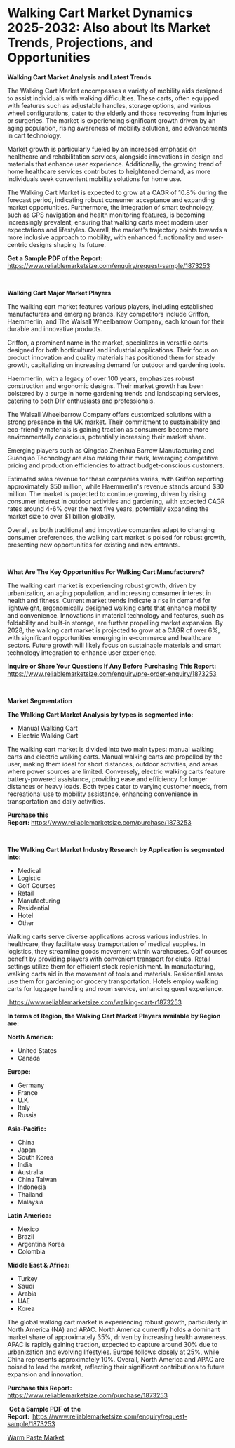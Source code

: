<p><h1>Walking Cart Market Dynamics 2025-2032: Also about Its Market Trends, Projections, and Opportunities</h1></p><p><strong>Walking Cart Market Analysis and Latest Trends</strong></p>
<p><p>The Walking Cart Market encompasses a variety of mobility aids designed to assist individuals with walking difficulties. These carts, often equipped with features such as adjustable handles, storage options, and various wheel configurations, cater to the elderly and those recovering from injuries or surgeries. The market is experiencing significant growth driven by an aging population, rising awareness of mobility solutions, and advancements in cart technology.</p><p>Market growth is particularly fueled by an increased emphasis on healthcare and rehabilitation services, alongside innovations in design and materials that enhance user experience. Additionally, the growing trend of home healthcare services contributes to heightened demand, as more individuals seek convenient mobility solutions for home use. </p><p>The Walking Cart Market is expected to grow at a CAGR of 10.8% during the forecast period, indicating robust consumer acceptance and expanding market opportunities. Furthermore, the integration of smart technology, such as GPS navigation and health monitoring features, is becoming increasingly prevalent, ensuring that walking carts meet modern user expectations and lifestyles. Overall, the market's trajectory points towards a more inclusive approach to mobility, with enhanced functionality and user-centric designs shaping its future.</p></p>
<p><strong>Get a Sample PDF of the Report:&nbsp;</strong> <a href="https://www.reliablemarketsize.com/enquiry/request-sample/1873253?utm_campaign=1789&utm_medium=2&utm_source=Github&utm_content=ia&utm_term=05022025&utm_id=walking-cart">https://www.reliablemarketsize.com/enquiry/request-sample/1873253</a></p>
<p>&nbsp;</p>
<p><strong>Walking Cart Major Market Players</strong></p>
<p><p>The walking cart market features various players, including established manufacturers and emerging brands. Key competitors include Griffon, Haemmerlin, and The Walsall Wheelbarrow Company, each known for their durable and innovative products. </p><p>Griffon, a prominent name in the market, specializes in versatile carts designed for both horticultural and industrial applications. Their focus on product innovation and quality materials has positioned them for steady growth, capitalizing on increasing demand for outdoor and gardening tools. </p><p>Haemmerlin, with a legacy of over 100 years, emphasizes robust construction and ergonomic designs. Their market growth has been bolstered by a surge in home gardening trends and landscaping services, catering to both DIY enthusiasts and professionals. </p><p>The Walsall Wheelbarrow Company offers customized solutions with a strong presence in the UK market. Their commitment to sustainability and eco-friendly materials is gaining traction as consumers become more environmentally conscious, potentially increasing their market share.</p><p>Emerging players such as Qingdao Zhenhua Barrow Manufacturing and Guanqiao Technology are also making their mark, leveraging competitive pricing and production efficiencies to attract budget-conscious customers.</p><p>Estimated sales revenue for these companies varies, with Griffon reporting approximately $50 million, while Haemmerlin's revenue stands around $30 million. The market is projected to continue growing, driven by rising consumer interest in outdoor activities and gardening, with expected CAGR rates around 4-6% over the next five years, potentially expanding the market size to over $1 billion globally. </p><p>Overall, as both traditional and innovative companies adapt to changing consumer preferences, the walking cart market is poised for robust growth, presenting new opportunities for existing and new entrants.</p></p>
<p>&nbsp;</p>
<p><strong>What Are The Key Opportunities For Walking Cart Manufacturers?</strong></p>
<p><p>The walking cart market is experiencing robust growth, driven by urbanization, an aging population, and increasing consumer interest in health and fitness. Current market trends indicate a rise in demand for lightweight, ergonomically designed walking carts that enhance mobility and convenience. Innovations in material technology and features, such as foldability and built-in storage, are further propelling market expansion. By 2028, the walking cart market is projected to grow at a CAGR of over 6%, with significant opportunities emerging in e-commerce and healthcare sectors. Future growth will likely focus on sustainable materials and smart technology integration to enhance user experience.</p></p>
<p><strong>Inquire or Share Your Questions If Any Before Purchasing This Report:</strong> <a href="https://www.reliablemarketsize.com/enquiry/pre-order-enquiry/1873253?utm_campaign=1789&utm_medium=2&utm_source=Github&utm_content=ia&utm_term=05022025&utm_id=walking-cart">https://www.reliablemarketsize.com/enquiry/pre-order-enquiry/1873253</a></p>
<p>&nbsp;</p>
<p><strong>Market Segmentation</strong></p>
<p><strong>The Walking Cart Market Analysis by types is segmented into:</strong></p>
<p><ul><li>Manual Walking Cart</li><li>Electric Walking Cart</li></ul></p>
<p><p>The walking cart market is divided into two main types: manual walking carts and electric walking carts. Manual walking carts are propelled by the user, making them ideal for short distances, outdoor activities, and areas where power sources are limited. Conversely, electric walking carts feature battery-powered assistance, providing ease and efficiency for longer distances or heavy loads. Both types cater to varying customer needs, from recreational use to mobility assistance, enhancing convenience in transportation and daily activities.</p></p>
<p><strong>Purchase this Report:&nbsp;</strong><a href="https://www.reliablemarketsize.com/purchase/1873253?utm_campaign=1789&utm_medium=2&utm_source=Github&utm_content=ia&utm_term=05022025&utm_id=walking-cart">https://www.reliablemarketsize.com/purchase/1873253</a></p>
<p>&nbsp;</p>
<p><strong>The Walking Cart Market Industry Research by Application is segmented into:</strong></p>
<p><ul><li>Medical</li><li>Logistic</li><li>Golf Courses</li><li>Retail</li><li>Manufacturing</li><li>Residential</li><li>Hotel</li><li>Other</li></ul></p>
<p><p>Walking carts serve diverse applications across various industries. In healthcare, they facilitate easy transportation of medical supplies. In logistics, they streamline goods movement within warehouses. Golf courses benefit by providing players with convenient transport for clubs. Retail settings utilize them for efficient stock replenishment. In manufacturing, walking carts aid in the movement of tools and materials. Residential areas use them for gardening or grocery transportation. Hotels employ walking carts for luggage handling and room service, enhancing guest experience.</p></p>
<p><a href="https://www.reliablemarketsize.com/walking-cart-r1873253?utm_campaign=1789&utm_medium=2&utm_source=Github&utm_content=ia&utm_term=05022025&utm_id=walking-cart">&nbsp;https://www.reliablemarketsize.com/walking-cart-r1873253</a></p>
<p><strong>In terms of Region, the Walking Cart Market Players available by Region are:</strong></p>
<p>
    <p> <strong> North America: </strong>
        <ul>
            <li>United States</li>
            <li>Canada</li>
        </ul>
        </p> 
    <p> <strong> Europe: </strong>
        <ul>
            <li>Germany</li>
            <li>France</li>
            <li>U.K.</li>
            <li>Italy</li>
            <li>Russia</li>
        </ul>
        </p> 
    <p> <strong> Asia-Pacific: </strong>
        <ul>
            <li>China</li>
            <li>Japan</li>
            <li>South Korea</li>
            <li>India</li>
            <li>Australia</li>
            <li>China Taiwan</li>
            <li>Indonesia</li>
            <li>Thailand</li>
            <li>Malaysia</li>
        </ul>
        </p> 
    <p> <strong> Latin America: </strong>
        <ul>
            <li>Mexico</li>
            <li>Brazil</li>
            <li>Argentina Korea</li>
            <li>Colombia</li>
        </ul>
        </p> 
    <p> <strong> Middle East & Africa: </strong>
        <ul>
            <li>Turkey</li>
            <li>Saudi</li>
            <li>Arabia</li>
            <li>UAE</li>
            <li>Korea</li>
        </ul>
    </p>
    </p>
<p><p>The global walking cart market is experiencing robust growth, particularly in North America (NA) and APAC. North America currently holds a dominant market share of approximately 35%, driven by increasing health awareness. APAC is rapidly gaining traction, expected to capture around 30% due to urbanization and evolving lifestyles. Europe follows closely at 25%, while China represents approximately 10%. Overall, North America and APAC are poised to lead the market, reflecting their significant contributions to future expansion and innovation.</p></p>
<p><strong>Purchase this Report: </strong><a href="https://www.reliablemarketsize.com/purchase/1873253?utm_campaign=1789&utm_medium=2&utm_source=Github&utm_content=ia&utm_term=05022025&utm_id=walking-cart">https://www.reliablemarketsize.com/purchase/1873253</a></p>
<p>&nbsp;<strong>Get a Sample PDF of the Report:&nbsp;&nbsp;</strong><a href="https://www.reliablemarketsize.com/enquiry/request-sample/1873253?utm_campaign=1789&utm_medium=2&utm_source=Github&utm_content=ia&utm_term=05022025&utm_id=walking-cart">https://www.reliablemarketsize.com/enquiry/request-sample/1873253</a></p>
<p><strong></strong></p>
<p><p><a href="https://github.com/XavierTyler76/Market-Research-Report-List-1/blob/main/warm-paste-market.md?utm_campaign=1789&utm_medium=2&utm_source=Github&utm_content=ia&utm_term=05022025&utm_id=walking-cart">Warm Paste Market</a></p></p>